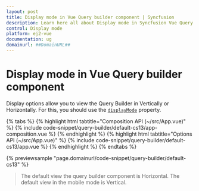 ```yaml
---
layout: post
title: Display mode in Vue Query builder component | Syncfusion
description: Learn here all about Display mode in Syncfusion Vue Query builder component of Syncfusion Essential JS 2 and more.
control: Display mode 
platform: ej2-vue
documentation: ug
domainurl: ##DomainURL##
---
```


# Display mode in Vue Query builder component

Display options allow you to view the Query Builder in Vertically or Horizontally. For this, you should use the [`displayMode`](https://ej2.syncfusion.com/vue/documentation/api/query-builder/#displaymode) property.

{% tabs %}
{% highlight html tabtitle="Composition API (~/src/App.vue)" %}
{% include code-snippet/query-builder/default-cs13/app-composition.vue %}
{% endhighlight %}
{% highlight html tabtitle="Options API (~/src/App.vue)" %}
{% include code-snippet/query-builder/default-cs13/app.vue %}
{% endhighlight %}
{% endtabs %}
        
{% previewsample "page.domainurl/code-snippet/query-builder/default-cs13" %}

> The default view the query builder component is Horizontal.
> The default view in the mobile mode is Vertical.
